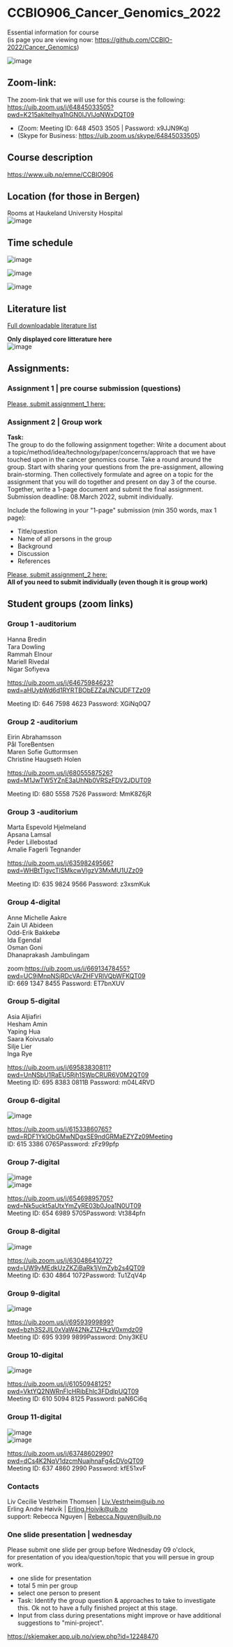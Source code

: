 # CCBIO906_Cancer_Genomics_2022
Essential information for course   
(is page you are viewing now:  https://github.com/CCBIO-2022/Cancer_Genomics)    

![image](https://user-images.githubusercontent.com/99884739/154520737-f466699f-c242-4d08-8ffd-36e006ae4da5.png)

## Zoom-link:     
The zoom-link that we will use for this course is the following:     
https://uib.zoom.us/j/64845033505?pwd=K215akltelhya1hGN0lJVlJqNWxDQT09       
 
- (Zoom: Meeting ID: 648 4503 3505 | Password: x9JJN9Kq)       
- (Skype for Business: https://uib.zoom.us/skype/64845033505)      

## Course description
https://www.uib.no/emne/CCBIO906       

## Location (for those in Bergen)
Rooms at Haukeland University Hospital     
![image](https://user-images.githubusercontent.com/7384422/154360033-0de8795d-5aab-4f2a-856e-03c55e7efec2.png)

## Time schedule    
![image](https://user-images.githubusercontent.com/7384422/154360373-0d6cc372-5524-4750-8d47-33cdc3525b35.png)

![image](https://user-images.githubusercontent.com/7384422/154360424-b6860f26-f751-412d-a75d-027353ffaaf3.png)

![image](https://user-images.githubusercontent.com/7384422/154360475-32cc6f1c-7e42-49c8-ac8e-92ea3eb4053d.png)

## Literature list        
[Full downloadable literature list](https://filesender.uninett.no/download.php?token=dc8afd10-d4ac-4ad2-a22e-e5a36cee0e9f&files_ids=965528)    

**Only displayed core litterature here**     
![image](https://user-images.githubusercontent.com/99884739/154496171-33602a2f-81d9-4515-81e4-00f3d1f7ca9a.png)

## Assignments:          

### Assignment 1 | pre course submission (questions)             
[Please, submit assignment_1 here:](https://skjemaker.app.uib.no/view.php?id=12197011)    

### Assignment 2 | Group work

**Task:**     
The group to do the following assignment together: Write a document about a topic/method/idea/technology/paper/concerns/approach that we have touched upon in the cancer genomics course. Take a round around the group. Start with sharing your questions from the pre-assignment, allowing brain-storming. Then collectively formulate and agree on a topic for the assignment that you will do together and present on day 3 of the course. Together, write a 1-page document and submit the final assignment.
Submission deadline: 08.March 2022, submit individually.

Include the following in your "1-page" submission (min 350 words, max 1 page):
- Title/question     
- Name of all persons in the group     
- Background
- Discussion
- References
    
[Please, submit assignment_2 here:](https://skjemaker.app.uib.no/view.php?id=12197762)      
**All of you need to submit individually (even though it is group work)**               


## Student groups (zoom links)  

### **Group 1 -auditorium**  
Hanna Bredin     
Tara Dowling    
Rammah Elnour    
Mariell Rivedal    
Nigar Sofiyeva     

https://uib.zoom.us/j/64675984623?pwd=aHUybWd6d1RYRTBObEZZaUNCUDFTZz09    

Meeting ID: 646 7598 4623
Password: XGiNq0Q7

### **Group 2 -auditorium**  
Eirin Abrahamsson    
Pål ToreBentsen     
Maren Sofie Guttormsen    
Christine Haugseth Holen    

https://uib.zoom.us/j/68055587526?pwd=M1JwTW5YZnE3aUhNb0VRSzFDV2JDUT09    

Meeting ID: 680 5558 7526
Password: MmK8Z6jR

### **Group 3 -auditorium**     
Marta Espevold Hjelmeland     
Apsana Lamsal    
Peder Lillebostad    
Amalie Fagerli Tegnander    

https://uib.zoom.us/j/63598249566?pwd=WHBtTlgvcTlSMkcwVlgzV3MxMU1UZz09   

Meeting ID: 635 9824 9566
Password: z3xsmKuk

### **Group 4-digital**    
Anne Michelle Aakre    
Zain Ul Abideen    
Odd-Erik Bakkebø     
Ida Egendal     
Osman Goni     
Dhanaprakash Jambulingam     

zoom:https://uib.zoom.us/j/66913478455?pwd=UC9iMnpNSjRDcVArZHFVRlVQbWFKQT09        
ID: 669 1347 8455    Password: ET7bnXUV      

### **Group 5-digital** 
Asia Aljiafiri    
Hesham Amin   
Yaping Hua    
Saara Koivusalo   
Silje Lier  
Inga Rye      

https://uib.zoom.us/j/69583830811?pwd=UnNSbU1RaEU5Rjh1SWpCRUR6V0M2QT09       
Meeting ID: 695 8383 0811B  Password: m04L4RVD          

### **Group 6-digital**    
![image](https://user-images.githubusercontent.com/99884739/154958169-20a4eeda-b373-4a62-8cc8-e272d48723e1.png)    

https://uib.zoom.us/j/61533860765?pwd=RDF1YklObGMwNDgxSE9ndGRMaEZYZz09Meeting       
ID: 615 3386 0765Password: zFz99pfp  

### **Group 7-digital**     
![image](https://user-images.githubusercontent.com/99884739/154959494-df249395-414d-40ec-a7af-4e9fcfb21983.png)    
![image](https://user-images.githubusercontent.com/99884739/154959553-b62c8f1a-89ad-4d0d-a591-5f9eb80ad937.png)


https://uib.zoom.us/j/65469895705?pwd=Nk5uckt5aUtxYmZyRE03b0Joa1N0UT09          
Meeting ID: 654 6989 5705Password: Vt384pfn       

### **Group 8-digital**     
![image](https://user-images.githubusercontent.com/99884739/154958391-75d933df-eb06-4e86-8368-1a964464ffff.png)   

https://uib.zoom.us/j/63048641072?pwd=UW9yMEdkUzZKZjBaRk1jVmZyb2s4QT09         
Meeting ID: 630 4864 1072Password: Tu1ZqV4p       

### **Group 9-digital**   
![image](https://user-images.githubusercontent.com/99884739/154958537-0c3634cf-27e4-4b77-826b-691466b97624.png)    

https://uib.zoom.us/j/69593999899?pwd=bzh3S2JIL0xVaW42NkZ1ZHkzV0xmdz09        
Meeting ID: 695 9399 9899Password: Dniy3KEU     

### **Group 10-digital**   
![image](https://user-images.githubusercontent.com/99884739/154958604-319cc558-3268-4d2f-a7bd-c35f91574c63.png)   

https://uib.zoom.us/j/61050948125?pwd=VktYQ2NWRnFlcHRibEhlc3FDdlpUQT09        
Meeting ID: 610 5094 8125   Password: paN6Ci6q       

### **Group 11-digital**   
![image](https://user-images.githubusercontent.com/99884739/154959818-e3760ebb-df1e-469b-9c99-69f7ae375cdf.png)    
![image](https://user-images.githubusercontent.com/99884739/154963511-43bf79b2-7dda-45cb-ac6c-6d431444424f.png)
   


https://uib.zoom.us/j/63748602990?pwd=dCs4K2NqV1dzcmNuajhnaFg4cDVoQT09        
Meeting ID: 637 4860 2990   Password: kfE51xvF     


### Contacts             
Liv Cecilie Vestrheim Thomsen  | Liv.Vestrheim@uib.no        
Erling Andre Høivik            | Erling.Hoivik@uib.no          
support: Rebecca Nguyen        | Rebecca.Nguyen@uib.no

### One slide presentation | wednesday
Please submit one slide per group before Wednesday 09 o'clock,     
for presentation of you idea/question/topic that you will persue in group work. 
- one slide for presentation    
- total 5 min per group    
- select one person to present      
- Task: Identify the group question & approaches to take to investigate this. Ok not to have a fully finished project at this stage.    
- Input from class during presentations might improve or have additional suggestions to "mini-project". 



https://skjemaker.app.uib.no/view.php?id=12248470   
